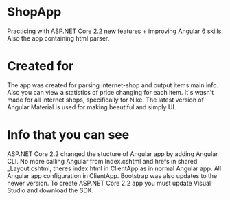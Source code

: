 # ShopApp
Practicing with ASP.NET Core 2.2 new features + improving Angular 6 skills. Also the app containing html parser.

# Created for
The app was created for parsing internet-shop and output items main info.
Also you can view a statistics of price changing for each item.
It's wasn't made for all internet shops, specifically for Nike.
The latest version of Angular Material is used for making beautiful and simply UI.

# Info that you can see
ASP.NET Core 2.2 changed the stucture of Angular app by adding Angular CLI.
No more calling Angular from Index.cshtml and hrefs in shared _Layout.cshtml, theres index.html in ClientApp as in normal Angular app.
All Angular app configuration in ClientApp.
Bootstrap was also updates to the newer version.
To create ASP.NET Core 2.2 app you must update Visual Studio and download the SDK.
